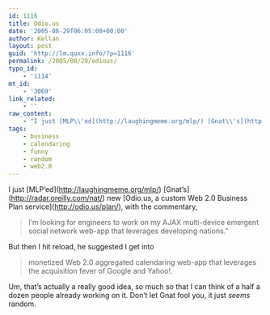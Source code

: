 ```yaml
---
id: 1116
title: Odio.us
date: '2005-08-29T06:05:00+00:00'
author: Kellan
layout: post
guid: 'http://lm.quxx.info/?p=1116'
permalink: /2005/08/29/odious/
typo_id:
    - '1114'
mt_id:
    - '3069'
link_related:
    - ''
raw_content:
    - "I just [MLP\\'ed](http://laughingmeme.org/mlp/) [Gnat\\'s](http://radar.oreilly.com/nat/) new [Odio.us, a custom Web 2.0 Business Plan service](http://odio.us/plan/), with the commentary, \r\n\r\n> I\\'m looking for engineers to work on my AJAX multi-device emergent social network web-app that leverages developing nations.\\\"  \r\n\r\nBut then I hit reload, he suggested I get into \r\n\r\n> monetized Web 2.0 aggregated calendaring web-app that leverages the acquisition fever of Google and Yahoo!.\r\n\r\nUm, that\\'s actually a really good idea, so much so that I can think of a half a dozen people already working on it.  Don\\'t let Gnat fool you, it just *seems* random."
tags:
    - business
    - calendaring
    - funny
    - random
    - web2.0
---
```


I just \[MLP’ed\](http://laughingmeme.org/mlp/) \[Gnat’s\](http://radar.oreilly.com/nat/) new \[Odio.us, a custom Web 2.0 Business Plan service\](http://odio.us/plan/), with the commentary,

> I’m looking for engineers to work on my AJAX multi-device emergent social network web-app that leverages developing nations.”

But then I hit reload, he suggested I get into

> monetized Web 2.0 aggregated calendaring web-app that leverages the acquisition fever of Google and Yahoo!.

Um, that’s actually a really good idea, so much so that I can think of a half a dozen people already working on it. Don’t let Gnat fool you, it just *seems* random.